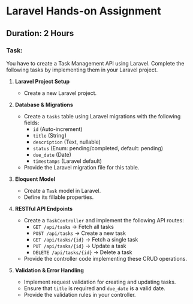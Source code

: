 # Laravel Hands-on Assignment

## Duration: 2 Hours

### Task:
You have to create a Task Management API using Laravel. Complete the following tasks by implementing them in your Laravel project.

1. **Laravel Project Setup**
    - Create a new Laravel project.

2. **Database & Migrations**
    - Create a `tasks` table using Laravel migrations with the following fields:
      - `id` (Auto-increment)
      - `title` (String)
      - `description` (Text, nullable)
      - `status` (Enum: pending/completed, default: pending)
      - `due_date` (Date)
      - `timestamps` (Laravel default)
    - Provide the Laravel migration file for this table.

3. **Eloquent Model**
    - Create a `Task` model in Laravel.
    - Define its fillable properties.

4. **RESTful API Endpoints**
    - Create a `TaskController` and implement the following API routes:
      - `GET /api/tasks` -> Fetch all tasks
      - `POST /api/tasks` -> Create a new task
      - `GET /api/tasks/{id}` -> Fetch a single task
      - `PUT /api/tasks/{id}` -> Update a task
      - `DELETE /api/tasks/{id}` -> Delete a task
    - Provide the controller code implementing these CRUD operations.

5. **Validation & Error Handling**
    - Implement request validation for creating and updating tasks.
    - Ensure that `title` is required and `due_date` is a valid date.
    - Provide the validation rules in your controller.

